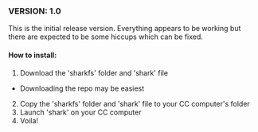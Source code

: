 ### VERSION: 1.0
This is the initial release version. Everything appears to be working but there are expected to be some hiccups which can be fixed.

#### How to install:
1. Download the 'sharkfs' folder and 'shark' file
  - Downloading the repo may be easiest
2. Copy the 'sharkfs' folder and 'shark' file to your CC computer's folder
3. Launch 'shark' on your CC computer
4. Voila!
